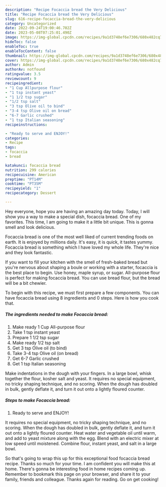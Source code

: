 ```yaml
---
description: "Recipe Focaccia bread the Very Delicious"
title: "Recipe Focaccia bread the Very Delicious"
slug: 616-recipe-focaccia-bread-the-very-delicious
category: Uncategorized
date: 2022-09-24T19:00:46.702Z
date: 2023-05-08T07:25:01.490Z
image: https://img-global.cpcdn.com/recipes/9a1d3748ef6e7306/680x482cq70/focaccia-bread-recipe-main-photo.jpg
hideToc: false
enableToc: true
enableTocContent: false
thumbnail: https://img-global.cpcdn.com/recipes/9a1d3748ef6e7306/680x482cq70/focaccia-bread-recipe-main-photo.jpg
cover: https://img-global.cpcdn.com/recipes/9a1d3748ef6e7306/680x482cq70/focaccia-bread-recipe-main-photo.jpg
author: Admin
authorAv: notfound
ratingvalue: 3.5
reviewcount: 9
recipeingredient:
- "1 Cup Allpurpose flour"
- "1 tsp instant yeast"
- "1 1/2 tsp sugar"
- "1/2 tsp salt"
- "3 tsp Olive oil to bind"
- "3-4 tsp Olive oil on bread"
- "6-7 Garlic crushed"
- "1 tsp Italian seasoning"
recipeinstructions:

- "Ready to serve and ENJOY!"
categories:
- Recipe
tags:
- focaccia
- bread

katakunci: focaccia bread 
nutrition: 299 calories
recipecuisine: American
preptime: "PT14M"
cooktime: "PT35M"
recipeyield: "1"
recipecategory: Dessert

---
```



Hey everyone, hope you are having an amazing day today. Today, I will show you a way to make a special dish, focaccia bread. One of my favorites. This time, I am going to make it a little bit unique. This is gonna smell and look delicious.

Focaccia bread is one of the most well liked of current trending foods on earth. It is enjoyed by millions daily. It's easy, it is quick, it tastes yummy. Focaccia bread is something which I have loved my whole life. They're nice and they look fantastic.

If you want to fill your kitchen with the smell of fresh-baked bread but you&#39;re nervous about shaping a boule or working with a starter, focaccia is the best place to begin. Use honey, maple syrup, or sugar. All-purpose flour is perfect for making focaccia bread. You can use bread flour, but the bread will be a bit chewier.


To begin with this recipe, we must first prepare a few components. You can have focaccia bread using 8 ingredients and 0 steps. Here is how you cook that.

<!--inarticleads1-->

##### The ingredients needed to make Focaccia bread:

1. Make ready 1 Cup All-purpose flour
1. Take 1 tsp instant yeast
1. Prepare 1 1/2 tsp sugar
1. Make ready 1/2 tsp salt
1. Get 3 tsp Olive oil (to bind)
1. Take 3-4 tsp Olive oil (on bread)
1. Get 6-7 Garlic crushed
1. Get 1 tsp Italian seasoning


Make indentations in the dough with your fingers. In a large bowl, whisk together the flour, kosher salt and yeast. It requires no special equipment, no tricky shaping technique, and no scoring. When the dough has doubled in bulk, gently deflate it, and turn it out onto a lightly floured counter. 

<!--inarticleads2-->

##### Steps to make Focaccia bread:


1. Ready to serve and ENJOY!

It requires no special equipment, no tricky shaping technique, and no scoring. When the dough has doubled in bulk, gently deflate it, and turn it out onto a lightly floured counter. Heat water and vegetable oil until warm, and add to yeast mixture along with the egg. Blend with an electric mixer at low speed until moistened. Combine flour, instant yeast, and salt in a large bowl. 

So that's going to wrap this up for this exceptional food focaccia bread recipe. Thanks so much for your time. I am confident you will make this at home. There's gonna be interesting food in home recipes coming up. Remember to bookmark this page on your browser, and share it to your family, friends and colleague. Thanks again for reading. Go on get cooking!
